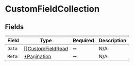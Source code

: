 # CustomFieldCollection


## Fields

| Field                                                       | Type                                                        | Required                                                    | Description                                                 |
| ----------------------------------------------------------- | ----------------------------------------------------------- | ----------------------------------------------------------- | ----------------------------------------------------------- |
| `Data`                                                      | [][CustomFieldRead](../../models/shared/customfieldread.md) | :heavy_minus_sign:                                          | N/A                                                         |
| `Meta`                                                      | [*Pagination](../../models/shared/pagination.md)            | :heavy_minus_sign:                                          | N/A                                                         |